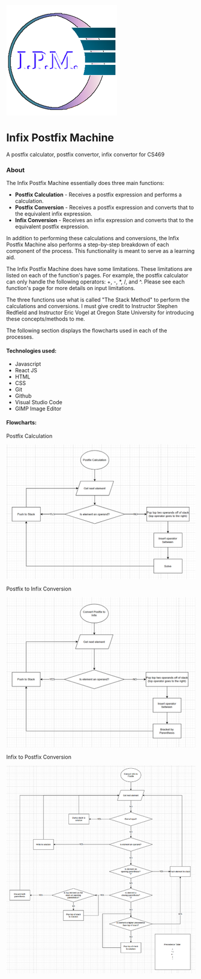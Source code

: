 ![IPM Logo](/src/imgs/logo.png)
# Infix Postfix Machine
A postfix calculator, postfix convertor, infix convertor for CS469

<h3>About</h3>
<p>The Infix Postfix Machine essentially does three main functions:</p>
<ul>
  <li><b>Postfix Calculation</b> - Receives a postfix expression and performs a calculation.</li>
  <li><b>Postfix Conversion</b> - Receives a postfix expression and converts that to the equivalent infix expression.</li>
  <li><b>Infix Conversion</b> - Receives an infix expression and converts that to the equivalent postfix expression.</li>
</ul>
<p>In addition to performing these calculations and conversions, the Infix Postfix Machine also performs a step-by-step breakdown of each component of the process. This functionality is meant to serve as a learning aid.</p>
<p>The Infix Postfix Machine does have some limitations. These limitations are listed on each of the function's pages. For example, the postfix calculator can only handle the following operators: +, -, *, /, and ^. Please see each function's page for more details on input limitations.</p>
<p>The three functions use what is called "The Stack Method" to perform the calculations and conversions. I must give credit to Instructor Stephen Redfield and Instructor Eric Vogel at Oregon State University for introducing these concepts/methods to me.</p>
<p>The following section displays the flowcharts used in each of the processes.</p>
<h4 className='techUsed'>Technologies used:</h4>
<ul>
  <li>Javascript</li>
  <li>React JS</li>
  <li>HTML</li>
  <li>CSS</li>
  <li>Git</li>
  <li>Github</li>
  <li>Visual Studio Code</li>
  <li>GIMP Image Editor</li>
</ul>
<h4 className='techUsed'>Flowcharts:</h4>
<p>Postfix Calculation</p>

![Postfix calculation flowchart](/src/imgs/postfixcalc.png)

<p>Postfix to Infix Conversion</p>

![Postfix conversion flowchart](/src/imgs/postfixtoinfix.png)

<p>Infix to Postfix Conversion</p>

![Infix conversion flowchart](/src/imgs/infixtopostfix.png)
